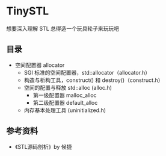 # TinySTL

想要深入理解 STL 总得造一个玩具轮子来玩玩吧

## 目录
- 空间配置器 allocator
  - SGI 标准的空间配置器，std::allocator（allocator.h）
  - 构造与析构工具，construct() 和 destroy()（construct.h）
  - 空间的配置与释放 std::alloc (alloc.h)
    - 第一级配置器 malloc_alloc
    - 第二级配置器 default_alloc
  - 内存基本处理工具 (uninitialized.h)

## 参考资料
- 《STL源码剖析》by 候捷